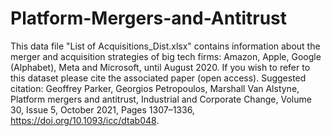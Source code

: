 # Platform-Mergers-and-Antitrust
This data file "List of Acquisitions_Dist.xlsx" contains information about the merger and acquisition strategies of big tech firms: Amazon, Apple, Google (Alphabet), Meta and Microsoft, until August 2020.
If you wish to refer to this dataset please cite the associated paper (open access). Suggested citation:
Geoffrey Parker, Georgios Petropoulos, Marshall Van Alstyne, Platform mergers and antitrust, Industrial and Corporate Change, Volume 30, Issue 5, October 2021, Pages 1307–1336, https://doi.org/10.1093/icc/dtab048. 
